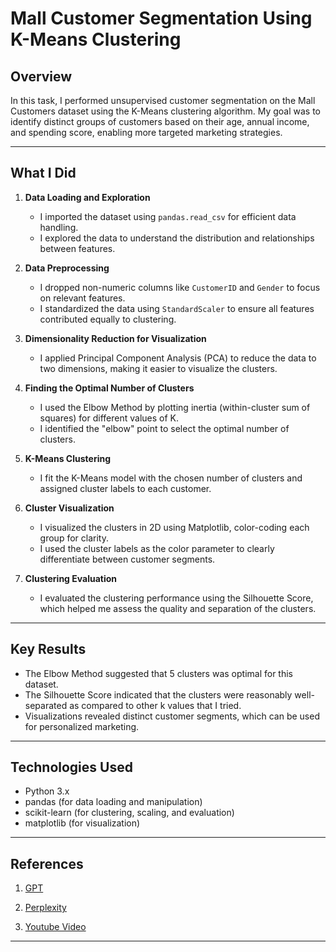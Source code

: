# Mall Customer Segmentation Using K-Means Clustering

## Overview

In this task, I performed unsupervised customer segmentation on the Mall Customers dataset using the K-Means clustering algorithm. My goal was to identify distinct groups of customers based on their age, annual income, and spending score, enabling more targeted marketing strategies.

---

## What I Did

1. **Data Loading and Exploration**  
   - I imported the dataset using `pandas.read_csv` for efficient data handling.
   - I explored the data to understand the distribution and relationships between features.

2. **Data Preprocessing**  
   - I dropped non-numeric columns like `CustomerID` and `Gender` to focus on relevant features.
   - I standardized the data using `StandardScaler` to ensure all features contributed equally to clustering.

3. **Dimensionality Reduction for Visualization**  
   - I applied Principal Component Analysis (PCA) to reduce the data to two dimensions, making it easier to visualize the clusters.

4. **Finding the Optimal Number of Clusters**  
   - I used the Elbow Method by plotting inertia (within-cluster sum of squares) for different values of K.
   - I identified the "elbow" point to select the optimal number of clusters.

5. **K-Means Clustering**  
   - I fit the K-Means model with the chosen number of clusters and assigned cluster labels to each customer.

6. **Cluster Visualization**  
   - I visualized the clusters in 2D using Matplotlib, color-coding each group for clarity.
   - I used the cluster labels as the color parameter to clearly differentiate between customer segments.

7. **Clustering Evaluation**  
   - I evaluated the clustering performance using the Silhouette Score, which helped me assess the quality and separation of the clusters.

---

## Key Results

- The Elbow Method suggested that 5 clusters was optimal for this dataset.
- The Silhouette Score indicated that the clusters were reasonably well-separated as compared to other k values that I tried.
- Visualizations revealed distinct customer segments, which can be used for personalized marketing.

---

## Technologies Used

- Python 3.x
- pandas (for data loading and manipulation)
- scikit-learn (for clustering, scaling, and evaluation)
- matplotlib (for visualization)

---

## References

1. [GPT](https://chatgpt.com/c/6842770e-4e10-8009-8b9d-0676feecac73)
 
2. [Perplexity](https://www.perplexity.ai/search/task-8-clustering-with-k-means-TqUwcyzWSYGjsG7ESuhtFg)

3. [Youtube Video](https://www.youtube.com/watch?v=4b5d3muPQmA)

---

